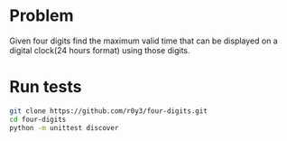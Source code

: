 Problem
=======

Given four digits find the maximum valid time that can be displayed on a digital clock(24 hours format) using those digits.

Run tests
=========

```bash
git clone https://github.com/r0y3/four-digits.git
cd four-digits
python -m unittest discover
```
